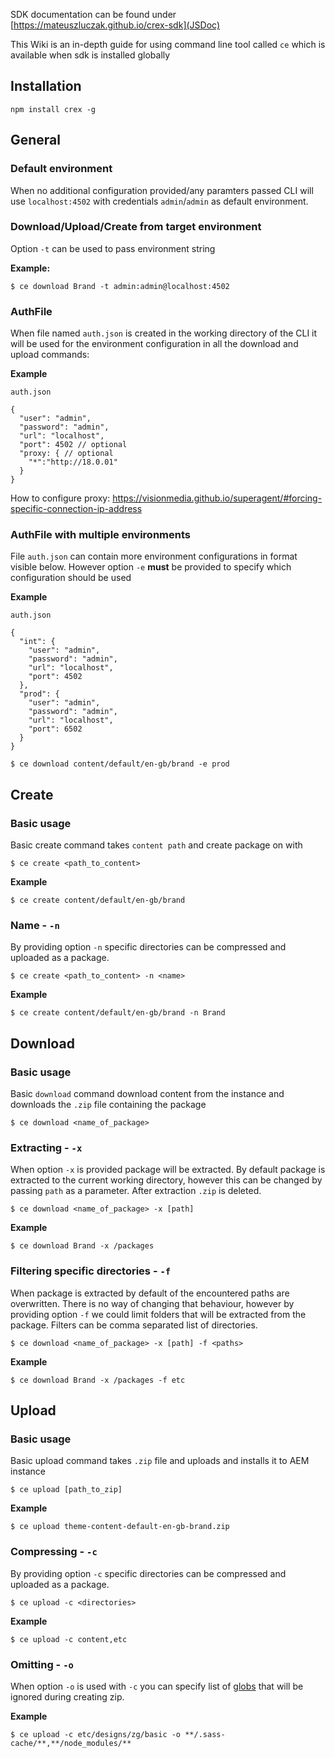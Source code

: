 SDK documentation can be found under [https://mateuszluczak.github.io/crex-sdk](JSDoc)

This Wiki is an in-depth guide for using command line tool called `ce` which is available when sdk is installed globally

## Installation
```
npm install crex -g
```

## General
### Default environment
When no additional configuration provided/any paramters passed CLI will use `localhost:4502` with credentials `admin`/`admin` as default environment.
### Download/Upload/Create from target environment
Option `-t` can be used to pass environment string

**Example:**
```
$ ce download Brand -t admin:admin@localhost:4502
```
### AuthFile
When file named `auth.json` is created in the working directory of the CLI it will be used for the environment configuration in all the download and upload commands:

**Example**

`auth.json`
```
{
  "user": "admin",
  "password": "admin",
  "url": "localhost",
  "port": 4502 // optional
  "proxy: { // optional
    "*":"http://18.0.01"
  }
}
```

How to configure proxy:
https://visionmedia.github.io/superagent/#forcing-specific-connection-ip-address

### AuthFile with multiple environments
File `auth.json` can contain more environment configurations in format visible below. However option `-e` **must** be provided to specify which configuration should be used

**Example**

`auth.json`
```
{
  "int": {
    "user": "admin",
    "password": "admin",
    "url": "localhost",
    "port": 4502
  },
  "prod": {
    "user": "admin",
    "password": "admin",
    "url": "localhost",
    "port": 6502
  }
}
```
```
$ ce download content/default/en-gb/brand -e prod
```
## Create
### Basic usage
Basic create command takes `content path` and create package on with 
```
$ ce create <path_to_content>
```
**Example**
```
$ ce create content/default/en-gb/brand
```
### Name - `-n`
By providing option `-n` specific directories can be compressed and uploaded as a package.
```
$ ce create <path_to_content> -n <name>
```
**Example**
```
$ ce create content/default/en-gb/brand -n Brand
```

## Download
### Basic usage
Basic `download` command download content from the instance and downloads the `.zip` file containing the package
```
$ ce download <name_of_package>
```

### Extracting - `-x`
When option `-x` is provided package will be extracted. By default package is extracted to the current working directory, however this can be changed by passing `path` as a parameter. After extraction `.zip` is deleted.
```
$ ce download <name_of_package> -x [path]
```
**Example**
```
$ ce download Brand -x /packages
```
### Filtering specific directories - `-f`
When package is extracted by default of the encountered paths are overwritten. There is no way of changing that behaviour, however by providing option `-f` we could limit folders that will be extracted from the package. Filters can be comma separated list of directories.
```
$ ce download <name_of_package> -x [path] -f <paths>
```
**Example**
```
$ ce download Brand -x /packages -f etc
```

## Upload
### Basic usage
Basic upload command takes `.zip` file and uploads and installs it to AEM instance
```
$ ce upload [path_to_zip]
```
**Example**
```
$ ce upload theme-content-default-en-gb-brand.zip
```
### Compressing - `-c`
By providing option `-c` specific directories can be compressed and uploaded as a package.
```
$ ce upload -c <directories>
```
**Example**
```
$ ce upload -c content,etc
```
### Omitting - `-o`
When option `-o` is used with `-c` you can specify list of [globs](https://github.com/isaacs/node-glob) that will be ignored during creating zip.

**Example**
```
$ ce upload -c etc/designs/zg/basic -o **/.sass-cache/**,**/node_modules/**
```

